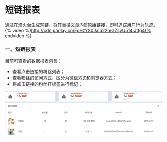 # 短链报表

通过在烽火台生成短链，将其替换文章内部原始链接，即可追踪用户行为轨迹。  
{% video %}http://cdn.parllay.cn/FpH2YS0JaIu22mGZsyU514rJttg4{% endvideo %}

### 一、短链报表

目前可查看的数据报表包含：

* 查看点击链接的粉丝列表；
* 查看粉丝的访问方式，区分为微信方式和浏览器方式；
* 将点击链接的粉丝打标签进行标记；

![](/assets/1516597792%281%29.png)
![](/assets/1516586155%281%29.png)

